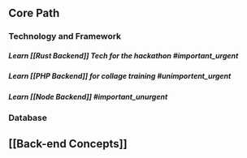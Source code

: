 ## **Core Path**

### Technology and Framework

##### Learn [[Rust Backend]] Tech for the hackathon #important_urgent

##### Learn [[PHP Backend]] for collage training #unimportent_urgent

##### Learn [[Node Backend]] #important_unurgent 

### Database
## **[[Back-end Concepts]]**